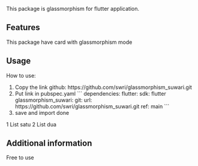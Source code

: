 <!-- 
This README describes the package. If you publish this package to pub.dev,
this README's contents appear on the landing page for your package.

For information about how to write a good package README, see the guide for
[writing package pages](https://dart.dev/guides/libraries/writing-package-pages). 

For general information about developing packages, see the Dart guide for
[creating packages](https://dart.dev/guides/libraries/create-library-packages)
and the Flutter guide for
[developing packages and plugins](https://flutter.dev/developing-packages). 
-->

This package is glassmorphism for flutter application.

## Features

This package have card with glassmorphism mode

## Usage

How to use:
<ol>
    <li>
        Copy the link github:
            https://github.com/swri/glassmorphism_suwari.git
    </li>
    <li>
        Put link in pubspec.yaml
```
        dependencies:
            flutter:
                sdk: flutter
            glassmorphism_suwari:
                git:
                    url: https://github.com/swri/glassmorphism_suwari.git
                    ref: main
```
    </li>
    <li>
        save and import
        done
    </li>
</ol>

1 List satu
2 List dua

## Additional information

Free to use

